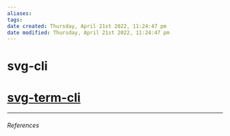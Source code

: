 ```yaml
---
aliases: 
tags: 
date created: Thursday, April 21st 2022, 11:24:47 pm
date modified: Thursday, April 21st 2022, 11:24:47 pm
---
```


# svg-cli
# [svg-term-cli](https://github.com/marionebl/svg-term-cli)
---

###### References

